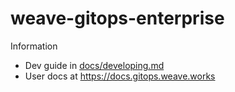 # weave-gitops-enterprise

Information

- Dev guide in [docs/developing.md](./docs/developing.md)
- User docs at https://docs.gitops.weave.works
